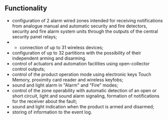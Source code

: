 ## Functionality

* configuration of 2 alarm wired zones intended for receiving notifications from analogue manual and automatic security and fire detectors, security and fire alarm system units through the outputs of the central security panel relays;
* * connection of up to 31 wireless devices;
* configuration of up to 32 partitions with the possibility of their independent arming and disarming.
* control of actuators and automation facilities using open-collector control outputs;
* control of the product operation mode using electronic keys Touch Memory, proximity card reader and wireless keyfobs;
* sound and light alarm in "Alarm" and "Fire” modes;
* control of the zone operability with automatic detection of an open or short circuit, light and sound alarm signaling, formation of notifications for the receiver about the fault;
* sound and light indication when the product is armed and disarmed;
* storing of information to the event log.
